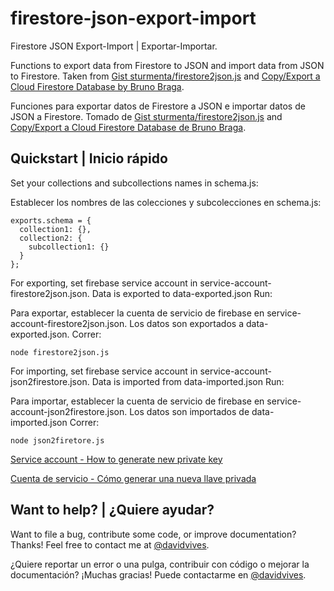 # firestore-json-export-import
Firestore JSON Export-Import | Exportar-Importar.

Functions to export data from Firestore to JSON and import data from JSON to Firestore. Taken from [Gist sturmenta/firestore2json.js](https://gist.github.com/sturmenta/cbbe898227cb1eaca7f85d0191eaec7e) and [Copy/Export a Cloud Firestore Database by Bruno Braga](https://blog.cloudboost.io/copy-export-a-cloud-firestore-database-388cde99259b).

Funciones para exportar datos de Firestore a JSON e importar datos de JSON a Firestore. Tomado de [Gist sturmenta/firestore2json.js](https://gist.github.com/sturmenta/cbbe898227cb1eaca7f85d0191eaec7e) and [Copy/Export a Cloud Firestore Database de Bruno Braga](https://blog.cloudboost.io/copy-export-a-cloud-firestore-database-388cde99259b).

## Quickstart | Inicio rápido

Set your collections and subcollections names in schema.js:

Establecer los nombres de las colecciones y subcolecciones en schema.js:

```
exports.schema = {
  collection1: {},
  collection2: {
    subcollection1: {}
  }
};
```

For exporting, set firebase service account in service-account-firestore2json.json. 
Data is exported to data-exported.json
Run:

Para exportar, establecer la cuenta de servicio de firebase en service-account-firestore2json.json. 
Los datos son exportados a data-exported.json. 
Correr:

```node firestore2json.js```

For importing, set firebase service account in service-account-json2firestore.json.
Data is imported from data-imported.json
Run:

Para importar, establecer la cuenta de servicio de firebase en service-account-json2firestore.json.
Los datos son importados de data-imported.json
Correr:

```node json2firetore.js```

[Service account - How to generate new private key](https://firebase.google.com/docs/admin/setup?authuser=0#add_firebase_to_your_app)

[Cuenta de servicio - Cómo generar una nueva llave privada](https://firebase.google.com/docs/admin/setup?authuser=0#add_firebase_to_your_app)

## Want to help? | ¿Quiere ayudar?

Want to file a bug, contribute some code, or improve documentation? Thanks! Feel free to contact me at [@davidvives](https://twitter.com/davidvives).

¿Quiere reportar un error o una pulga, contribuir con código o mejorar la documentación? ¡Muchas gracias! Puede contactarme en [@davidvives](https://twitter.com/davidvives).
